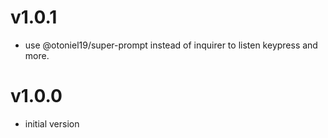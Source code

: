 # v1.0.1

- use @otoniel19/super-prompt instead of inquirer to listen keypress and more.

# v1.0.0

- initial version
